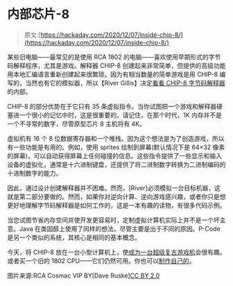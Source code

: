 # 内部芯片-8

> 原文:[https://hackaday.com/2020/12/07/inside-chip-8/](https://hackaday.com/2020/12/07/inside-chip-8/)

某些旧电脑——最常见的是使用 RCA 1802 的电脑——喜欢使用早期形式的字节码解释程序，尤其是游戏。解释器 CHIP-8 创建起来非常简单，但提供的高级功能用本地汇编语言重新创建起来很繁琐。因为有相当数量的简单游戏是用 CHIP-8 编写的，当然也有它的模拟器，所以【River Gillis】决定[看看 CHIP-8 字节码解释器](https://river.codes/emulating-a-computer-part-1/)的内部。

CHIP-8 的部分优势在于它只有 35 条虚拟指令。当你试图把一个游戏和解释器硬塞进一个很小的记忆中时，这是很重要的。请记住，在那个时代，1K 内存并不是一个不寻常的数字，尽管原型芯片 8 主机将有 4K。

虚拟机有 16 个 8 位数据寄存器和一个堆栈。因为这个想法是为了创造游戏，所以有一些功能是有用的。例如，使用 sprites 绘制到屏幕(默认情况下是 64×32 像素的屏幕)，可以自动获得屏幕上任何碰撞的信息。这些指令提供了一些显示和输入设备的虚拟化，通常是十六进制键盘，还提供了将二进制数字转换为二进制编码的十进制数字的能力。

因此，通过设计创建解释器并不困难。然而，[River]必须模拟一台目标机器，这就是第二部分要做的。然而，如果你对逆向计算、逆向游戏感兴趣，或者你只是想更好地理解字节码解释器是如何工作的，这是一本有趣的读物，有很多代码示例。

当您试图节省内存空间并使开发更容易时，定制虚拟计算机实际上并不是一个坏主意。Java 在类固醇上使用了同样的想法，尽管主要是出于不同的原因。P-Code 是另一个类似的系统，其核心是相同的基本概念。

今天，将 CHIP-8 放在一台小型计算机上，使[成为一台超级复古游戏机](https://hackaday.com/2020/06/09/run-your-favorite-8-bit-games-on-an-esp32/)会很有趣。或者买一个旧的 1802 CPU——它们仍然可用。你也可以[制作自己的](https://hackaday.com/2020/01/23/cosmac-elf-lives-again-in-fpga/)。

图片来源:RCA Cosmac VIP BY[Dave Ruske][CC BY 2.0](https://creativecommons.org/licenses/by/2.0/)